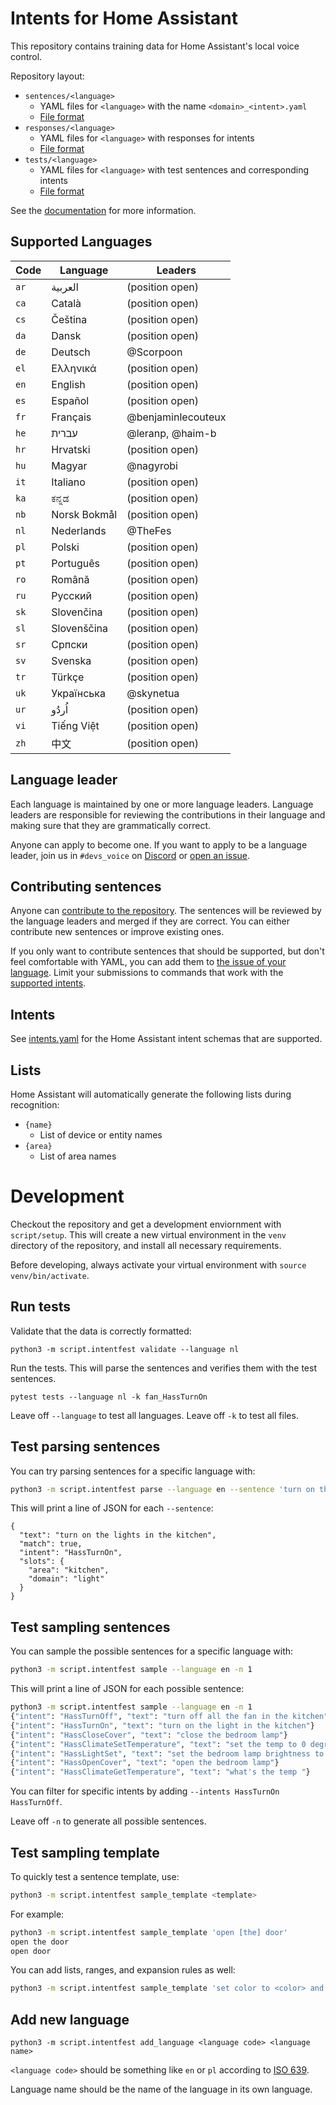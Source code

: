 # Intents for Home Assistant

This repository contains training data for Home Assistant's local voice control.

Repository layout:

- `sentences/<language>`
  - YAML files for `<language>` with the name `<domain>_<intent>.yaml`
  - [File format](sentences/README.md#file-format)
- `responses/<language>`
  - YAML files for `<language>` with responses for intents
  - [File format](responses/README.md#file-format)
- `tests/<language>`
  - YAML files for `<language>` with test sentences and corresponding intents
  - [File format](tests/README.md#file-format)

See the [documentation](docs/README.md) for more information.

## Supported Languages

| Code | Language     | Leaders            |
|------|--------------|--------------------|
| `ar` | العربية      | (position open)    |
| `ca` | Català       | (position open)    |
| `cs` | Čeština      | (position open)    |
| `da` | Dansk        | (position open)    |
| `de` | Deutsch      | @Scorpoon          |
| `el` | Ελληνικά     | (position open)    |
| `en` | English      | (position open)    |
| `es` | Español      | (position open)    |
| `fr` | Français     | @benjaminlecouteux |
| `he` | עברית        | @leranp, @haim-b   |
| `hr` | Hrvatski     | (position open)    |
| `hu` | Magyar       | @nagyrobi          |
| `it` | Italiano     | (position open)    |
| `ka` | ಕನ್ನಡ         | (position open)    |
| `nb` | Norsk Bokmål | (position open)    |
| `nl` | Nederlands   | @TheFes            |
| `pl` | Polski       | (position open)    |
| `pt` | Português    | (position open)    |
| `ro` | Română       | (position open)    |
| `ru` | Русский      | (position open)    |
| `sk` | Slovenčina   | (position open)    |
| `sl` | Slovenščina  | (position open)    |
| `sr` | Српски       | (position open)    |
| `sv` | Svenska      | (position open)    |
| `tr` | Türkçe       | (position open)    |
| `uk` | Українська   | @skynetua          |
| `ur` | اُردُو         | (position open)    |
| `vi` | Tiếng Việt   | (position open)    |
| `zh` | 中文         | (position open)    |


## Language leader

Each language is maintained by one or more language leaders. Language leaders are responsible for reviewing the contributions in their language and making sure that they are grammatically correct.

Anyone can apply to become one. If you want to apply to be a language leader, join us in `#devs_voice` on [Discord](https://www.home-assistant.io/join-chat/) or [open an issue](https://github.com/home-assistant/intents/issues).

## Contributing sentences

Anyone can [contribute to the repository](CONTRIBUTING.md). The sentences will be reviewed by the language leaders and merged if they are correct. You can either contribute new sentences or improve existing ones.

If you only want to contribute sentences that should be supported, but don't feel comfortable with YAML, you can add them to [the issue of your language](https://github.com/home-assistant/intents/issues?q=is:issue+is:open+label:%22suggest+sentence%22). Limit your submissions to commands that work with the [supported intents](intents.yaml).

## Intents

See [intents.yaml](intents.yaml) for the Home Assistant intent schemas that are supported.

## Lists

Home Assistant will automatically generate the following lists during recognition:

- `{name}`
  - List of device or entity names
- `{area}`
  - List of area names

# Development

Checkout the repository and get a development enviornment with `script/setup`. This will create a new virtual environment in the `venv` directory of the repository, and install all necessary requirements.

Before developing, always activate your virtual environment with `source venv/bin/activate`.

## Run tests

Validate that the data is correctly formatted:

```
python3 -m script.intentfest validate --language nl
```

Run the tests. This will parse the sentences and verifies them with the test sentences.

```
pytest tests --language nl -k fan_HassTurnOn
```

Leave off `--language` to test all languages. Leave off `-k` to test all files.

## Test parsing sentences

You can try parsing sentences for a specific language with:

```sh
python3 -m script.intentfest parse --language en --sentence 'turn on the lights in the kitchen'
```

This will print a line of JSON for each `--sentence`:

```
{
  "text": "turn on the lights in the kitchen",
  "match": true,
  "intent": "HassTurnOn",
  "slots": {
    "area": "kitchen",
    "domain": "light"
  }
}
```

## Test sampling sentences

You can sample the possible sentences for a specific language with:

```sh
python3 -m script.intentfest sample --language en -n 1
```

This will print a line of JSON for each possible sentence:

```sh
python3 -m script.intentfest sample --language en -n 1
{"intent": "HassTurnOff", "text": "turn off all the fan in the kitchen"}
{"intent": "HassTurnOn", "text": "turn on the light in the kitchen"}
{"intent": "HassCloseCover", "text": "close the bedroom lamp"}
{"intent": "HassClimateSetTemperature", "text": "set the temp to 0 degrees celsius"}
{"intent": "HassLightSet", "text": "set the bedroom lamp brightness to 0 percent"}
{"intent": "HassOpenCover", "text": "open the bedroom lamp"}
{"intent": "HassClimateGetTemperature", "text": "what's the temp "}
```

You can filter for specific intents by adding `--intents HassTurnOn HassTurnOff`.

Leave off `-n` to generate all possible sentences.

## Test sampling template

To quickly test a sentence template, use:

```sh
python3 -m script.intentfest sample_template <template>
```

For example:

```sh
python3 -m script.intentfest sample_template 'open [the] door'
open the door
open door
```

You can add lists, ranges, and expansion rules as well:

```sh
python3 -m script.intentfest sample_template 'set color to <color> and brightness to {brightness}' --values color red green --range brightness 1 2 --rule color '[the] {color}'
```

## Add new language

```
python3 -m script.intentfest add_language <language code> <language name>
```

`<language code>` should be something like `en` or `pl` according to [ISO 639](https://en.wikipedia.org/wiki/List_of_ISO_639-1_codes).

Language name should be the name of the language in its own language.
